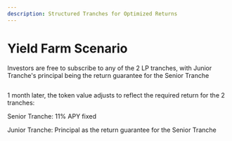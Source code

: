 ```yaml
---
description: Structured Tranches for Optimized Returns
---
```


# Yield Farm Scenario

Investors are free to subscribe to any of the 2 LP tranches, with Junior Tranche's principal being the return guarantee for the Senior Tranche

<figure><img src="../.gitbook/assets/Screenshot 2025-02-11 at 10.12.42 AM.png" alt=""><figcaption></figcaption></figure>

1 month later, the token value adjusts to reflect the required return for the 2 tranches:

Senior Tranche: 11% APY fixed

Junior Tranche: Principal as the return guarantee for the Senior Tranche

<figure><img src="../.gitbook/assets/Screenshot 2025-02-11 at 10.22.29 AM (1).png" alt=""><figcaption></figcaption></figure>
